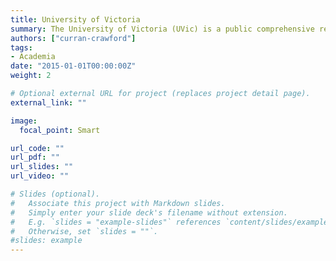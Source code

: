 ```yaml
---
title: University of Victoria
summary: The University of Victoria (UVic) is a public comprehensive research university located in British Columbia, Canada. Tracing its roots back to 1903, UVic is the oldest post-secondary institution in British Columbia With an annual research budget of over $100 million.
authors: ["curran-crawford"]
tags:
- Academia
date: "2015-01-01T00:00:00Z"
weight: 2

# Optional external URL for project (replaces project detail page).
external_link: ""

image:
  focal_point: Smart

url_code: ""
url_pdf: ""
url_slides: ""
url_video: ""

# Slides (optional).
#   Associate this project with Markdown slides.
#   Simply enter your slide deck's filename without extension.
#   E.g. `slides = "example-slides"` references `content/slides/example-slides.md`.
#   Otherwise, set `slides = ""`.
#slides: example
---
```

